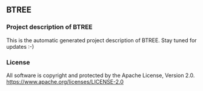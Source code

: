 ## BTREE

### Project description of BTREE

This is the automatic generated project description of BTREE. Stay tuned for updates :-)

### License

All software is copyright and protected by the Apache License, Version 2.0.
https://www.apache.org/licenses/LICENSE-2.0
